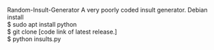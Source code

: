 Random-Insult-Generator
A very poorly coded insult generator.
Debian install <br />
$ sudo apt install python <br />
$ git clone [code link of latest release.] <br />
$ python insults.py <br />

